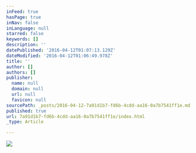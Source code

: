 ```yaml
---
inFeed: true
hasPage: true
inNav: false
inLanguage: null
starred: false
keywords: []
description: ''
datePublished: '2016-04-12T01:07:13.129Z'
dateModified: '2016-04-12T01:06:49.978Z'
title: ''
author: []
authors: []
publisher:
  name: null
  domain: null
  url: null
  favicon: null
sourcePath: _posts/2016-04-12-7a91d1b7-fd6b-4cdd-aa16-0a7b7541ff1e.md
published: true
url: 7a91d1b7-fd6b-4cdd-aa16-0a7b7541ff1e/index.html
_type: Article

---
```

![](https://the-grid-user-content.s3-us-west-2.amazonaws.com/2d03d458-04ca-4ac6-b1d2-8d022d1f16bb.gif)